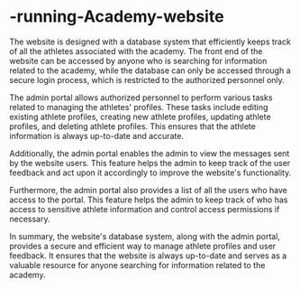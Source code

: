 # -running-Academy-website
The website is designed with a database system that efficiently keeps track of all the athletes associated with the academy. The front end of the website can be accessed by anyone who is searching for information related to the academy, while the database can only be accessed through a secure login process, which is restricted to the authorized personnel only.

The admin portal allows authorized personnel to perform various tasks related to managing the athletes' profiles. These tasks include editing existing athlete profiles, creating new athlete profiles, updating athlete profiles, and deleting athlete profiles. This ensures that the athlete information is always up-to-date and accurate.

Additionally, the admin portal enables the admin to view the messages sent by the website users. This feature helps the admin to keep track of the user feedback and act upon it accordingly to improve the website's functionality.

Furthermore, the admin portal also provides a list of all the users who have access to the portal. This feature helps the admin to keep track of who has access to sensitive athlete information and control access permissions if necessary.

In summary, the website's database system, along with the admin portal, provides a secure and efficient way to manage athlete profiles and user feedback. It ensures that the website is always up-to-date and serves as a valuable resource for anyone searching for information related to the academy.





